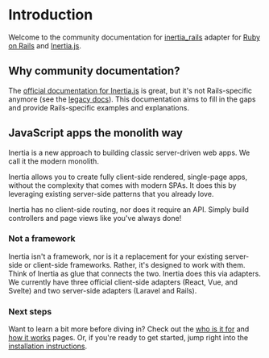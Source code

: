 # Introduction

Welcome to the community documentation for [inertia_rails](https://github.com/inertiajs/inertia-rails) adapter for [Ruby on Rails](https://rubyonrails.org/) and [Inertia.js](https://inertiajs.com/).

## Why community documentation?

The [official documentation for Inertia.js](https://inertiajs.com) is great, but it's not Rails-specific anymore (see the [legacy docs](https://legacy.inertiajs.com)). This documentation aims to fill in the gaps and provide Rails-specific examples and explanations.

## JavaScript apps the monolith way

Inertia is a new approach to building classic server-driven web apps. We call it the modern monolith.

Inertia allows you to create fully client-side rendered, single-page apps, without the complexity that comes with modern SPAs. It does this by leveraging existing server-side patterns that you already love.

Inertia has no client-side routing, nor does it require an API. Simply build controllers and page views like you've always done!

### Not a framework

Inertia isn't a framework, nor is it a replacement for your existing server-side or client-side frameworks. Rather, it's designed to work with them. Think of Inertia as glue that connects the two. Inertia does this via adapters. We currently have three official client-side adapters (React, Vue, and Svelte) and two server-side adapters (Laravel and Rails).

### Next steps

Want to learn a bit more before diving in? Check out the [who is it for](/guide/who-is-it-for.md) and [how it works](/guide/how-it-works.md) pages. Or, if you're ready to get started, jump right into the [installation instructions](/guide/server-side-setup.md).
